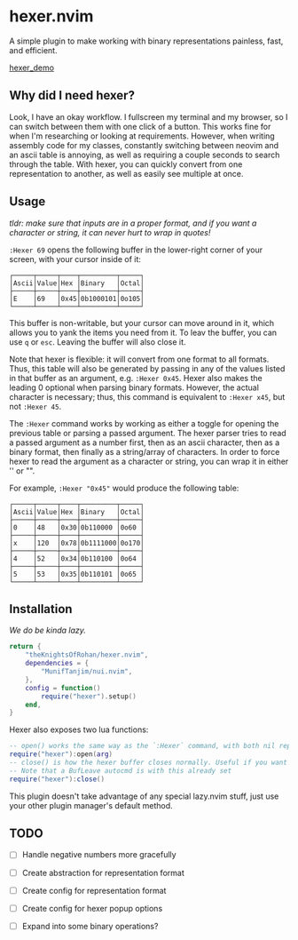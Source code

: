 # hexer.nvim

A simple plugin to make working with binary representations painless, fast, and efficient.

[hexer_demo](./hexer_demo.mov)

## Why did I need hexer?

Look, I have an okay workflow. I fullscreen my terminal and my browser, so I can switch between them with one click of a button. This works fine for when I'm researching or looking at requirements. However, when writing assembly code for my classes, constantly switching between neovim and an ascii table is annoying, as well as requiring a couple seconds to search through the table. With hexer, you can quickly convert from one representation to another, as well as easily see multiple at once.

## Usage
*tldr: make sure that inputs are in a proper format, and if you want a character or string, it can never hurt to wrap in quotes!*

`:Hexer 69` opens the following buffer in the lower-right corner of your screen, with your cursor inside of it:

```
┌─────┬─────┬────┬─────────┬─────┐
│Ascii│Value│Hex │Binary   │Octal│
├─────┼─────┼────┼─────────┼─────┤
│E    │69   │0x45│0b1000101│0o105│
└─────┴─────┴────┴─────────┴─────┘
```

This buffer is non-writable, but your cursor can move around in it, which allows you to yank the items you need from it. To leav the buffer, you can use `q` or `esc`. Leaving the buffer will also close it.

Note that hexer is flexible: it will convert from one format to all formats. Thus, this table will also be generated by passing in any of the values listed in that buffer as an argument, e.g. `:Hexer 0x45`. Hexer also makes the leading 0 optional when parsing binary formats. However, the actual character is necessary; thus, this command is equivalent to `:Hexer x45`, but not `:Hexer 45`.

The `:Hexer` command works by working as either a toggle for opening the previous table or parsing a passed argument. The hexer parser tries to read a passed argument as a number first, then as an ascii character, then as a binary format, then finally as a string/array of characters. In order to force hexer to read the argument as a character or string, you can wrap it in either '' or "".

For example, `:Hexer "0x45"` would produce the following table:
```
┌─────┬─────┬────┬─────────┬─────┐
│Ascii│Value│Hex │Binary   │Octal│
├─────┼─────┼────┼─────────┼─────┤
│0    │48   │0x30│0b110000 │0o60 │
├─────┼─────┼────┼─────────┼─────┤
│x    │120  │0x78│0b1111000│0o170│
├─────┼─────┼────┼─────────┼─────┤
│4    │52   │0x34│0b110100 │0o64 │
├─────┼─────┼────┼─────────┼─────┤
│5    │53   │0x35│0b110101 │0o65 │
└─────┴─────┴────┴─────────┴─────┘
```

## Installation
*We do be kinda lazy.*

```lua
return {
    "theKnightsOfRohan/hexer.nvim",
    dependencies = {
        "MunifTanjim/nui.nvim",
    },
    config = function()
        require("hexer").setup()
    end,
}
```

Hexer also exposes two lua functions:
```lua
-- open() works the same way as the `:Hexer` command, with both nil representing no argument.
require("hexer"):open(arg)
-- close() is how the hexer buffer closes normally. Useful if you want to remap your own close keys.
-- Note that a BufLeave autocmd is with this already set
require("hexer"):close()
```

This plugin doesn't take advantage of any special lazy.nvim stuff, just use your other plugin manager's default method.

## TODO
- [ ] Handle negative numbers more gracefully
- [ ] Create abstraction for representation format
- [ ] Create config for representation format
- [ ] Create config for hexer popup options
- [ ] Expand into some binary operations?

